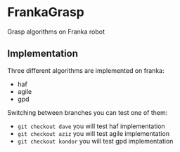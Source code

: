 # FrankaGrasp
Grasp algorithms on Franka robot

## Implementation
Three different algorithms are implemented on franka:
- haf 
- agile
- gpd

Switching between branches you can test one of them:
- `git checkout dave` you will test haf implementation
- `git checkout aziz` you will test agile implementation
- `git checkout kondor` you will test gpd implementation
